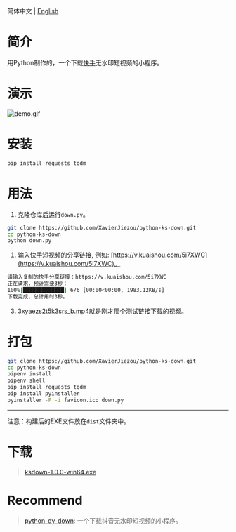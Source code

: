 简体中文 | [English](/README.md)
# 简介
用Python制作的，一个下载[快手](https://www.kuaishou.com/)无水印短视频的小程序。
# 演示
![demo.gif](/demo.gif) 
# 安装
```bash
pip install requests tqdm
```
# 用法
1. 克隆仓库后运行`down.py`。
```bash
git clone https://github.com/XavierJiezou/python-ks-down.git
cd python-ks-down
python down.py
```
1. 输入[快手](https://www.kuaishou.com/)短视频的分享链接, 例如: [https://v.kuaishou.com/5i7XWC](https://v.kuaishou.com/5i7XWC)。
```bash
请输入复制的快手分享链接：https://v.kuaishou.com/5i7XWC
正在请求，预计需要3秒：
100%|█████████████| 6/6 [00:00<00:00, 1983.12KB/s]
下载完成，总计用时3秒。
```
3. [3xyaezs2t5k3srs_b.mp4](3xyaezs2t5k3srs_b.mp4)就是刚才那个测试链接下载的视频。
# 打包
```bash
git clone https://github.com/XavierJiezou/python-ks-down.git
cd python-ks-down
pipenv install
pipenv shell
pip install requests tqdm
pip install pyinstaller
pyinstaller -F -i favicon.ico down.py
```
---
注意：构建后的EXE文件放在`dist`文件夹中。
# 下载
> [ksdown-1.0.0-win64.exe](https://github.com/XavierJiezou/python-ks-down/releases/download/1.0.0/ksdown-1.0.0-win64.exe)
# Recommend
> [python-dy-down](https://github.com/XavierJiezou/python-ks-down): 一个下载抖音无水印短视频的小程序。
